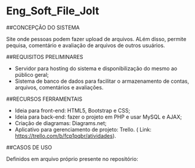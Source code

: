 # Eng_Soft_File_Jolt

##CONCEPÇÃO DO SISTEMA

Site onde pessoas podem fazer upload de arquivos. ALém disso, permite pequisa, comentário e avaliação de arquivos de outros usuários.

##REQUISITOS PRELIMINARES

- Servidor para hosting do sistema e disponibilização do mesmo ao público geral;
- Sistema de banco de dados para facilitar o armazenamento de contas, arquivos, comentários e avaliações.

##RECURSOS FERRAMENTAIS

- Ideia para front-end: HTML5, Bootstrap e CSS;
- Ideia para back-end: fazer o projeto em PHP e usar MySQL e AJAX;
- Criação de diagramas: Diagrams.net;
- Aplicativo para gerenciamento de projeto: Trello.
( Link: https://trello.com/b/fcp1pqbr/atividades).

##CASOS DE USO

Definidos em arquivo próprio presente no repositório:

